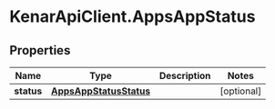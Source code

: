 # KenarApiClient.AppsAppStatus

## Properties

Name | Type | Description | Notes
------------ | ------------- | ------------- | -------------
**status** | [**AppsAppStatusStatus**](AppsAppStatusStatus.md) |  | [optional] 


